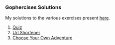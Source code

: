### Gophercises Solutions

My solutions to the various exercises present [here](https://github.com/gophercises).

1. [Quiz](quiz) 
2. [Url Shortener](url-shortener) 
3. [Choose Your Own Adventure](cyoa) 
